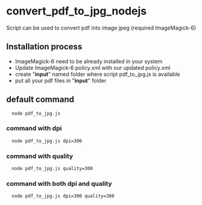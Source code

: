 # convert_pdf_to_jpg_nodejs
Script can be used to convert pdf into image jpeg (required ImageMagick-6)

## Installation process

- ImageMagick-6 need to be already installed in your system
- Update ImageMagick-6 policy.xml with our updated policy.xml
- create "**input**" named folder where script pdf_to_jpg.js is available
- put all your pdf files in "**input**" folder

## default command
```
  node pdf_to_jpg.js
```

### command with dpi
```
  node pdf_to_jpg.js dpi=300
```

### command with quality
```
  node pdf_to_jpg.js quality=300
```

### command with both dpi and quality

```
  node pdf_to_jpg.js dpi=300 quality=300
```

